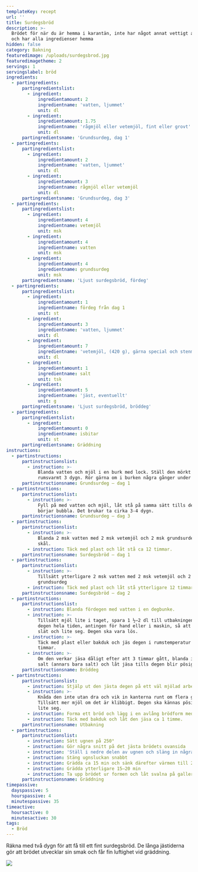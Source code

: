 ```yaml
---
templateKey: recept
url: ''
title: Surdegsbröd
description: >-
  Brödet för när du är hemma i karantän, inte har något annat vettigt att göra
  och har alla ingredienser hemma
hidden: false
category: Bakning
featuredimage: /uploads/surdegsbrod.jpg
featuredimagetheme: 2
servings: 1
servingslabel: bröd
ingredients:
  - partingredients:
      partingredientslist:
        - ingredient:
            ingredientamount: 2
            ingredientname: 'vatten, ljummet'
            unit: dl
        - ingredient:
            ingredientamount: 1.75
            ingredientname: 'rågmjöl eller vetemjöl, fint eller grovt'
            unit: dl
      partingredientsname: 'Grundsurdeg, dag 1'
  - partingredients:
      partingredientslist:
        - ingredient:
            ingredientamount: 2
            ingredientname: 'vatten, ljummet'
            unit: dl
        - ingredient:
            ingredientamount: 3
            ingredientname: rågmjöl eller vetemjöl
            unit: dl
      partingredientsname: 'Grundsurdeg, dag 3'
  - partingredients:
      partingredientslist:
        - ingredient:
            ingredientamount: 4
            ingredientname: vetemjöl
            unit: msk
        - ingredient:
            ingredientamount: 4
            ingredientname: vatten
            unit: msk
        - ingredient:
            ingredientamount: 4
            ingredientname: grundsurdeg
            unit: msk
      partingredientsname: 'Ljust surdegsbröd, fördeg'
  - partingredients:
      partingredientslist:
        - ingredient:
            ingredientamount: 1
            ingredientname: fördeg från dag 1
            unit: st
        - ingredient:
            ingredientamount: 3
            ingredientname: 'vatten, ljummet'
            unit: dl
        - ingredient:
            ingredientamount: 7
            ingredientname: 'vetemjöl, (420 g), gärna ­special och stenmalet'
            unit: dl
        - ingredient:
            ingredientamount: 1
            ingredientname: salt
            unit: tsk
        - ingredient:
            ingredientamount: 5
            ingredientname: 'jäst, eventuellt'
            unit: g
      partingredientsname: 'Ljust surdegsbröd, bröddeg'
  - partingredients:
      partingredientslist:
        - ingredient:
            ingredientamount: 0
            ingredientname: isbitar
            unit: st
      partingredientsname: Gräddning
instructions:
  - partinstructions:
      partinstructionslist:
        - instruction: >-
            Blanda vatten och mjöl i en burk med lock. Ställ den mörkt och
            rumsvarmt 3 dygn. Rör gärna om i burken några gånger under tiden.
      partinstructionsname: Grundsurdeg – dag 1
  - partinstructions:
      partinstructionslist:
        - instruction: >-
            Fyll på med vatten och mjöl, låt stå på samma sätt tills degen
            börjar bubbla. Det brukar ta cirka 3-4 dygn.
      partinstructionsname: Grundsurdeg – dag 3
  - partinstructions:
      partinstructionslist:
        - instruction: >-
            Blanda 2 msk vatten med 2 msk vetemjöl och 2 msk grundsurdeg i en
            skål.
        - instruction: Täck med plast och låt stå ca 12 timmar.
      partinstructionsname: Surdegsbröd – dag 1
  - partinstructions:
      partinstructionslist:
        - instruction: >-
            Tillsätt ytterligare 2 msk vatten med 2 msk vetemjöl och 2 msk
            grundsurdeg
        - instruction: Täck med plast och låt stå ytterligare 12 timmar.
      partinstructionsname: Surdegsbröd – dag 2
  - partinstructions:
      partinstructionslist:
        - instruction: Blanda fördegen med vatten i en degbunke.
        - instruction: >-
            Tillsätt mjöl lite i taget, spara 1 ½–2 dl till utbakningen. Arbeta
            degen hela tiden, antingen för hand eller i maskin, så att den blir
            slät och lite seg. Degen ska vara lös.
        - instruction: >-
            Täck med plast eller bakduk och jäs degen i rumstemperatur ca 3
            timmar.
        - instruction: >-
            Om den verkar jäsa dåligt efter att 3 timmar gått, blanda i jäst och
            salt (annars bara salt) och låt jäsa tills degen blir pösig och fin.
      partinstructionsname: Bröddeg
  - partinstructions:
      partinstructionslist:
        - instruction: Stjälp ut den jästa degen på ett väl mjölad arbetsbänk.
        - instruction: >-
            Knåda den inte utan dra och vik in kanterna runt om flera gånger.
            Tillsätt mer mjöl om det är klibbigt. Degen ska kännas pösig och
            lite seg. 
        - instruction: Forma ett bröd och lägg i en avlång brödform med bakplåtspapper i.
        - instruction: Täck med bakduk och låt den jäsa ca 1 timme.
      partinstructionsname: Utbakning
  - partinstructions:
      partinstructionslist:
        - instruction: Sätt ugnen på 250°
        - instruction: Gör några snitt på det jästa brödets ovansida
        - instruction: 'Ställ i nedre delen av ugnen och släng in några isbitar i botten. '
        - instruction: Stäng ugnsluckan snabbt
        - instruction: Grädda ca 15 min och sänk där­efter värmen till 200°
        - instruction: Grädda ytterligare 15–20 min
        - instruction: Ta upp brödet ur formen och låt svalna på galler
      partinstructionsname: Gräddning
timepassive:
  dayspassive: 5
  hourspassive: 4
  minutespassive: 35
timeactive:
  hoursactive: 0
  minutesactive: 30
tags:
  - Bröd
---
```

Räkna med två dygn för att få till ett fint surdegsbröd. De långa jästiderna gör att brödet utvecklar sin smak och får fin luftighet vid gräddning.

![](/uploads/surdegsbrod-3.jpg)
